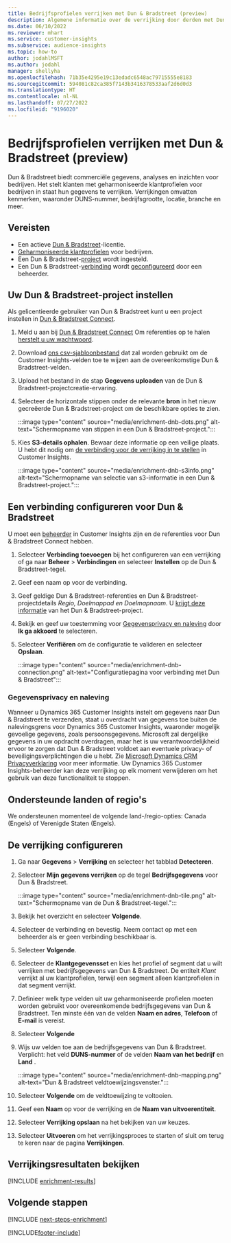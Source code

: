 ```yaml
---
title: Bedrijfsprofielen verrijken met Dun & Bradstreet (preview)
description: Algemene informatie over de verrijking door derden met Dun & Bradstreet.
ms.date: 06/10/2022
ms.reviewer: mhart
ms.service: customer-insights
ms.subservice: audience-insights
ms.topic: how-to
author: jodahlMSFT
ms.author: jodahl
manager: shellyha
ms.openlocfilehash: 71b35e4295e19c13edadc6548ac79715555e8183
ms.sourcegitcommit: 594081c82ca385f7143b3416378533aaf2d6d0d3
ms.translationtype: HT
ms.contentlocale: nl-NL
ms.lasthandoff: 07/27/2022
ms.locfileid: "9196020"
---
```

# <a name="enrich-company-profiles-with-dun--bradstreet-preview"></a>Bedrijfsprofielen verrijken met Dun & Bradstreet (preview)

Dun & Bradstreet biedt commerciële gegevens, analyses en inzichten voor bedrijven. Het stelt klanten met geharmoniseerde klantprofielen voor bedrijven in staat hun gegevens te verrijken. Verrijkingen omvatten kenmerken, waaronder DUNS-nummer, bedrijfsgrootte, locatie, branche en meer.

## <a name="prerequisites"></a>Vereisten

- Een actieve [Dun & Bradstreet](https://www.dnb.com/marketing/media/give-your-data-a-boost.html?source=microsoft_audience_insights)-licentie.
- [Geharmoniseerde klantprofielen](customer-profiles.md) voor bedrijven.
- Een Dun & Bradstreet-[project](#set-up-your-dun--bradstreet-project) wordt ingesteld.
- Een Dun & Bradstreet-[verbinding](connections.md) wordt [geconfigureerd](#configure-a-connection-for-dun--bradstreet) door een beheerder.

## <a name="set-up-your-dun--bradstreet-project"></a>Uw Dun & Bradstreet-project instellen

Als gelicentieerde gebruiker van Dun & Bradstreet kunt u een project instellen in [Dun & Bradstreet Connect](https://connect.dnb.com?lead_source=microsoft_audienceinsights).

1. Meld u aan bij [Dun & Bradstreet Connect](https://connect.dnb.com?lead_source=microsoft_audienceinsights) Om referenties op te halen [herstelt u uw wachtwoord](https://sso.dnb.com/signin/forgot-password?lead_source=microsoft_audienceinsights).

1. Download [ons csv-sjabloonbestand](https://c360devenrichment.blob.core.windows.net/mapping/DnBCIdatamapping.csv) dat zal worden gebruikt om de Customer Insights-velden toe te wijzen aan de overeenkomstige Dun & Bradstreet-velden.

1. Upload het bestand in de stap **Gegevens uploaden** van de Dun & Bradstreet-projectcreatie-ervaring.

1. Selecteer de horizontale stippen onder de relevante **bron** in het nieuw gecreëerde Dun & Bradstreet-project om de beschikbare opties te zien.

   :::image type="content" source="media/enrichment-dnb-dots.png" alt-text="Schermopname van stippen in een Dun & Bradstreet-project.":::

1. Kies **S3-details ophalen**. Bewaar deze informatie op een veilige plaats. U hebt dit nodig om [de verbinding voor de verrijking in te stellen](#configure-a-connection-for-dun--bradstreet) in Customer Insights.

   :::image type="content" source="media/enrichment-dnb-s3info.png" alt-text="Schermopname van selectie van s3-informatie in een Dun & Bradstreet-project.":::

## <a name="configure-a-connection-for-dun--bradstreet"></a>Een verbinding configureren voor Dun & Bradstreet

U moet een [beheerder](permissions.md#admin) in Customer Insights zijn en de referenties voor Dun & Bradstreet Connect hebben.

1. Selecteer **Verbinding toevoegen** bij het configureren van een verrijking of ga naar **Beheer** > **Verbindingen** en selecteer **Instellen** op de Dun & Bradstreet-tegel.

1. Geef een naam op voor de verbinding.

1. Geef geldige Dun & Bradstreet-referenties en Dun & Bradstreet-projectdetails *Regio, Doelmappad en Doelmapnaam*. U [krijgt deze informatie](#set-up-your-dun--bradstreet-project) van het Dun & Bradstreet-project.

1. Bekijk en geef uw toestemming voor [Gegevensprivacy en naleving](#data-privacy-and-compliance) door **Ik ga akkoord** te selecteren.

1. Selecteer **Verifiëren** om de configuratie te valideren en selecteer **Opslaan**.

   :::image type="content" source="media/enrichment-dnb-connection.png" alt-text="Configuratiepagina voor verbinding met Dun & Bradstreet":::

### <a name="data-privacy-and-compliance"></a>Gegevensprivacy en naleving

Wanneer u Dynamics 365 Customer Insights instelt om gegevens naar Dun & Bradstreet te verzenden, staat u overdracht van gegevens toe buiten de nalevingsgrens voor Dynamics 365 Customer Insights, waaronder mogelijk gevoelige gegevens, zoals persoonsgegevens. Microsoft zal dergelijke gegevens in uw opdracht overdragen, maar het is uw verantwoordelijkheid ervoor te zorgen dat Dun & Bradstreet voldoet aan eventuele privacy- of beveiligingsverplichtingen die u hebt. Zie [Microsoft Dynamics CRM Privacyverklaring](https://go.microsoft.com/fwlink/?linkid=396732) voor meer informatie.
Uw Dynamics 365 Customer Insights-beheerder kan deze verrijking op elk moment verwijderen om het gebruik van deze functionaliteit te stoppen.

## <a name="supported-countries-or-regions"></a>Ondersteunde landen of regio's

We ondersteunen momenteel de volgende land-/regio-opties: Canada (Engels) of Verenigde Staten (Engels).

## <a name="configure-the-enrichment"></a>De verrijking configureren

1. Ga naar **Gegevens** > **Verrijking** en selecteer het tabblad **Detecteren**.

1. Selecteer **Mijn gegevens verrijken** op de tegel **Bedrijfsgegevens** voor Dun & Bradstreet.

   :::image type="content" source="media/enrichment-dnb-tile.png" alt-text="Schermopname van de Dun & Bradstreet-tegel.":::

1. Bekijk het overzicht en selecteer **Volgende**.

1. Selecteer de verbinding en bevestig. Neem contact op met een beheerder als er geen verbinding beschikbaar is.

1. Selecteer **Volgende**.

1. Selecteer de **Klantgegevensset** en kies het profiel of segment dat u wilt verrijken met bedrijfsgegevens van Dun & Bradstreet. De entiteit *Klant* verrijkt al uw klantprofielen, terwijl een segment alleen klantprofielen in dat segment verrijkt.

1. Definieer welk type velden uit uw geharmoniseerde profielen moeten worden gebruikt voor overeenkomende bedrijfsgegevens van Dun & Bradstreet. Ten minste één van de velden **Naam en adres**, **Telefoon** of **E-mail** is vereist.

1. Selecteer **Volgende**

1. Wijs uw velden toe aan de bedrijfsgegevens van Dun & Bradstreet. Verplicht: het veld **DUNS-nummer** of de velden **Naam van het bedrijf** en **Land** .

      :::image type="content" source="media/enrichment-dnb-mapping.png" alt-text="Dun & Bradstreet veldtoewijzingsvenster.":::

1. Selecteer **Volgende** om de veldtoewijzing te voltooien.

1. Geef een **Naam** op voor de verrijking en de **Naam van uitvoerentiteit**.

1. Selecteer **Verrijking opslaan** na het bekijken van uw keuzes.

1. Selecteer **Uitvoeren** om het verrijkingsproces te starten of sluit om terug te keren naar de pagina **Verrijkingen**.

## <a name="view-enrichment-results"></a>Verrijkingsresultaten bekijken

[!INCLUDE [enrichment-results](includes/enrichment-results.md)]

## <a name="next-steps"></a>Volgende stappen

[!INCLUDE [next-steps-enrichment](includes/next-steps-enrichment.md)]

[!INCLUDE[footer-include](includes/footer-banner.md)]
